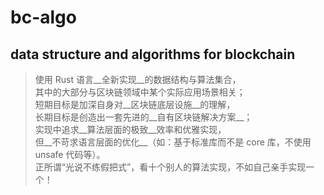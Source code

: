 # bc-algo
## data structure and algorithms for blockchain    
    
> 使用 Rust 语言__全新实现__的数据结构与算法集合，    
> 其中的大部分与区块链领域中某个实际应用场景相关；    
> 短期目标是加深自身对__区块链底层设施__的理解，    
> 长期目标是创造出一套先进的__自有区块链解决方案__；    
> 实现中追求__算法层面的极致__效率和优雅实现，    
> 但__不苛求语言层面的优化__（如：基于标准库而不是 core 库，不使用 unsafe 代码等）。    
> 正所谓“光说不练假把式”，看十个别人的算法实现，不如自己亲手实现一个！    
